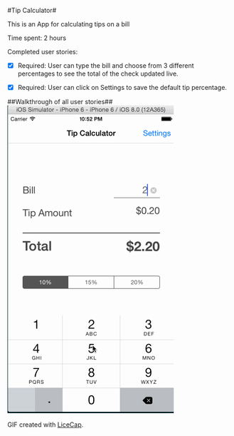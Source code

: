 #Tip Calculator#

This is an App for calculating tips on a bill

Time spent: 2 hours

Completed user stories:

* [x] Required: User can type the bill and choose from 3 different percentages to see the total of the check updated live.

* [x] Required: User can click on Settings to save the default tip percentage.

##Walkthrough of all user stories##
![Video Walkthrough](tipCalculator.gif)

GIF created with [LiceCap](http://www.cockos.com/licecap/).
